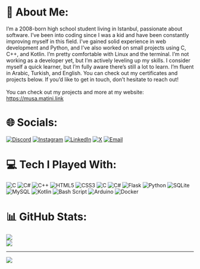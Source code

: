 # 💫 About Me:
I’m a 2008-born high school student living in Istanbul, passionate about software. I’ve been into coding since I was a kid and have been constantly improving myself in this field. I’ve gained solid experience in web development and Python, and I’ve also worked on small projects using C, C++, and Kotlin. I’m pretty comfortable with Linux and the terminal. I’m not working as a developer yet, but I’m actively leveling up my skills. I consider myself a quick learner, but I’m fully aware there’s still a lot to learn. I’m fluent in Arabic, Turkish, and English. You can check out my certificates and projects below. If you’d like to get in touch, don’t hesitate to reach out!<br><br>You can check out my projects and more at my website: https://musa.matini.link


# 🌐 Socials:
[![Discord](https://img.shields.io/badge/Discord-%237289DA.svg?logo=discord&logoColor=white&style=for-the-badge)](https://discord.gg/748620553530769440)  [![Instagram](https://img.shields.io/badge/Instagram-%23E4405F.svg?logo=Instagram&logoColor=white&style=for-the-badge)](https://instagram.com/musa_matini)  [![LinkedIn](https://img.shields.io/badge/LinkedIn-%230077B5.svg?logo=linkedin&logoColor=white&style=for-the-badge)](https://linkedin.com/in/musamatini)  [![X](https://img.shields.io/badge/X-black.svg?logo=X&logoColor=white&style=for-the-badge)](https://x.com/MusaAhmadMatini)  [![Email](https://img.shields.io/badge/Email-D14836?logo=gmail&logoColor=white&style=for-the-badge)](mailto:MusaMat00@gmail.com)

# 💻 Tech I Played With:
![C](https://img.shields.io/badge/c-%2300599C.svg?style=for-the-badge&logo=c&logoColor=white) ![C#](https://img.shields.io/badge/c%23-%23239120.svg?style=for-the-badge&logo=csharp&logoColor=white) ![C++](https://img.shields.io/badge/c++-%2300599C.svg?style=for-the-badge&logo=c%2B%2B&logoColor=white) ![HTML5](https://img.shields.io/badge/html5-%23E34F26.svg?style=for-the-badge&logo=html5&logoColor=white) ![CSS3](https://img.shields.io/badge/css3-%231572B6.svg?style=for-the-badge&logo=css3&logoColor=white) ![C](https://img.shields.io/badge/c-%2300599C.svg?style=for-the-badge&logo=c&logoColor=white) ![C#](https://img.shields.io/badge/c%23-%23239120.svg?style=for-the-badge&logo=csharp&logoColor=white) ![Flask](https://img.shields.io/badge/flask-%23000.svg?style=for-the-badge&logo=flask&logoColor=white) ![Python](https://img.shields.io/badge/python-3670A0?style=for-the-badge&logo=python&logoColor=ffdd54) ![SQLite](https://img.shields.io/badge/sqlite-%2307405e.svg?style=for-the-badge&logo=sqlite&logoColor=white) ![MySQL](https://img.shields.io/badge/mysql-4479A1.svg?style=for-the-badge&logo=mysql&logoColor=white) ![Kotlin](https://img.shields.io/badge/kotlin-%237F52FF.svg?style=for-the-badge&logo=kotlin&logoColor=white) ![Bash Script](https://img.shields.io/badge/bash_script-%23121011.svg?style=for-the-badge&logo=gnu-bash&logoColor=white) ![Arduino](https://img.shields.io/badge/-Arduino-00979D?style=for-the-badge&logo=Arduino&logoColor=white) ![Docker](https://img.shields.io/badge/docker-%230db7ed.svg?style=for-the-badge&logo=docker&logoColor=white)
# 📊 GitHub Stats:
![](https://nirzak-streak-stats.vercel.app/?user=MusaMatini&theme=graywhite&hide_border=false)<br/>
![](https://github-readme-stats.vercel.app/api/top-langs/?username=MusaMatini&theme=graywhite&hide_border=false&include_all_commits=true&count_private=false&layout=compact)

---
[![](https://visitcount.itsvg.in/api?id=MusaMatini&icon=0&color=5)](https://visitcount.itsvg.in)

<!-- Proudly created with GPRM ( https://gprm.itsvg.in ) -->
